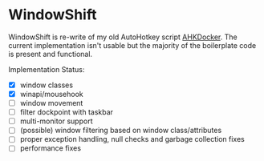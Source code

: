 # WindowShift
WindowShift is re-write of my old AutoHotkey script [AHKDocker](https://www.autohotkey.com/boards/viewtopic.php?f=6&t=7095).
The current implementation isn't usable but the majority of the boilerplate code is present and functional.

Implementation Status:
- [x] window classes
- [x] winapi/mousehook
- [ ] window movement
- [ ] filter dockpoint with taskbar
- [ ] multi-monitor support
- [ ] \(possible) window filtering based on window class/attributes
- [ ] proper exception handling, null checks and garbage collection fixes
- [ ] performance fixes
